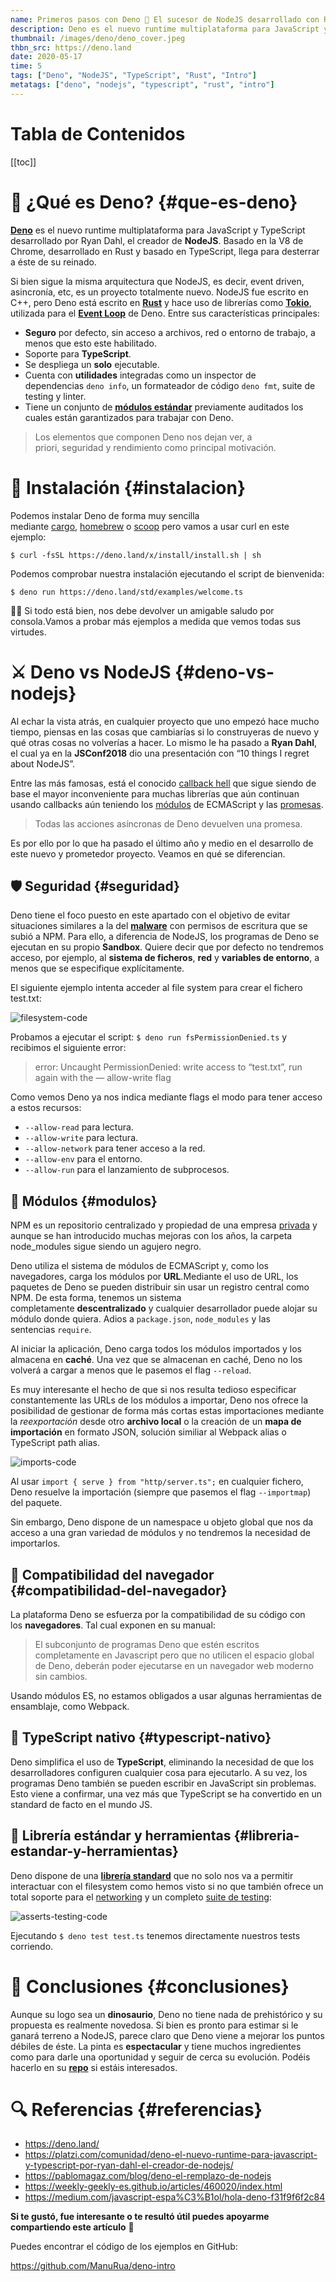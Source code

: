 ```yaml
---
name: Primeros pasos con Deno 🦕 El sucesor de NodeJS desarrollado con Rust y TypeScript
description: Deno es el nuevo runtime multiplataforma para JavaScript y TypeScript desarrollado por Ryan Dahl, el creador de NodeJS. Basado en la V8 de Chrome, desarrollado en Rust y basado en TypeScript, llega para desterrar a éste de su reinado.
thumbnail: /images/deno/deno_cover.jpeg
thbn_src: https://deno.land
date: 2020-05-17
time: 5
tags: ["Deno", "NodeJS", "TypeScript", "Rust", "Intro"]
metatags: ["deno", "nodejs", "typescript", "rust", "intro"]
---
```


<h1>Tabla de Contenidos</h1>

[[toc]]

<Separator/>

# 🤔 ¿Qué es Deno? {#que-es-deno}

**[Deno](https://deno.land/)** es el nuevo runtime multiplataforma para JavaScript y TypeScript desarrollado por Ryan Dahl, el creador de **NodeJS**. Basado en la V8 de Chrome, desarrollado en Rust y basado en TypeScript, llega para desterrar a éste de su reinado.

Si bien sigue la misma arquitectura que NodeJS, es decir, event driven, asincronía, etc, es un proyecto totalmente nuevo. NodeJS fue escrito en C++, pero Deno está escrito en **[Rust](https://www.rust-lang.org/)** y hace uso de librerías como **[Tokio](https://github.com/tokio-rs/tokio)**, utilizada para el **[Event Loop](https://nodejs.org/uk/docs/guides/event-loop-timers-and-nexttick/)** de Deno. Entre sus características principales:

- **Seguro** por defecto, sin acceso a archivos, red o entorno de trabajo, a menos que esto este habilitado.
- Soporte para **TypeScript**.
- Se despliega un **solo** ejecutable.
- Cuenta con **utilidades** integradas como un inspector de dependencias `deno info`, un formateador de código `deno fmt`, suite de testing y linter.
- Tiene un conjunto de **[módulos estándar](https://deno.land/std)** previamente auditados los cuales están garantizados para trabajar con Deno.

> Los elementos que componen Deno nos dejan ver, a priori, seguridad y rendimiento como principal motivación.

<Separator/>

# 🔌 Instalación {#instalacion}

Podemos instalar Deno de forma muy sencilla mediante [cargo](https://doc.rust-lang.org/cargo/), [homebrew](https://formulae.brew.sh/formula/deno) o [scoop](https://scoop.sh/) pero vamos a usar curl en este ejemplo:

`$ curl -fsSL https://deno.land/x/install/install.sh | sh`

Podemos comprobar nuestra instalación ejecutando el script de bienvenida:

`$ deno run https://deno.land/std/examples/welcome.ts`

👋🏻 Si todo está bien, nos debe devolver un amigable saludo por consola.Vamos a probar más ejemplos a medida que vemos todas sus virtudes.

<Separator/>

# ⚔️ Deno vs NodeJS {#deno-vs-nodejs}

Al echar la vista atrás, en cualquier proyecto que uno empezó hace mucho tiempo, piensas en las cosas que cambiarías si lo construyeras de nuevo y qué otras cosas no volverías a hacer. Lo mismo le ha pasado a **Ryan Dahl**, el cual ya en la **JSConf2018** dio una presentación con “10 things I regret about NodeJS”.

 <YouTube src="https://www.youtube.com/watch?v=M3BM9TB-8yA" />

Entre las más famosas, está el conocido [callback hell](http://callbackhell.com/) que sigue siendo de base el mayor inconveniente para muchas librerías que aún continuan usando callbacks aún teniendo los [módulos](https://developer.mozilla.org/es/docs/Web/JavaScript/Referencia/Sentencias/import) de ECMAScript y las [promesas](https://developer.mozilla.org/es/docs/Web/JavaScript/Referencia/Objetos_globales/Promise).

> Todas las acciones asíncronas de Deno devuelven una promesa.

Es por ello por lo que ha pasado el último año y medio en el desarrollo de este nuevo y prometedor proyecto. Veamos en qué se diferencian.

<Separator/>

## 🛡 Seguridad {#seguridad}

Deno tiene el foco puesto en este apartado con el objetivo de evitar situaciones similares a la del **[malware](https://blog.npmjs.org/post/163723642530/crossenv-malware-on-the-npm-registry)** con permisos de escritura que se subió a NPM. Para ello, a diferencia de NodeJS, los programas de Deno se ejecutan en su propio **Sandbox**. Quiere decir que por defecto no tendremos acceso, por ejemplo, al **sistema de ficheros**, **red** y **variables de entorno**, a menos que se especifique explícitamente.

El siguiente ejemplo intenta acceder al file system para crear el fichero test.txt:

![filesystem-code](/images/deno/filesystem-code.png "filesystem-code")

Probamos a ejecutar el script: `$ deno run fsPermissionDenied.ts` y recibimos el siguiente error:

> error: Uncaught PermissionDenied: write access to “test.txt”, run again with the — allow-write flag
> 

Como vemos Deno ya nos indica mediante flags el modo para tener acceso a estos recursos:

- `--allow-read` para lectura.
- `--allow-write` para lectura.
- `--allow-network` para tener acceso a la red.
- `--allow-env` para el entorno.
- `--allow-run` para el lanzamiento de subprocesos.

<Separator/>

## 🧱 Módulos {#modulos}

NPM es un repositorio centralizado y propiedad de una empresa [privada](http://joyent.com/) y aunque se han introducido muchas mejoras con los años, la carpeta node_modules sigue siendo un agujero negro.

Deno utiliza el sistema de módulos de ECMAScript y, como los navegadores, carga los módulos por **URL**.Mediante el uso de URL, los paquetes de Deno se pueden distribuir sin usar un registro central como NPM. De esta forma, tenemos un sistema completamente **descentralizado** y cualquier desarrollador puede alojar su módulo donde quiera. Adios a `package.json`, `node_modules` y las sentencias `require`.

Al iniciar la aplicación, Deno carga todos los módulos importados y los almacena en **caché**. Una vez que se almacenan en caché, Deno no los volverá a cargar a menos que le pasemos el flag `--reload`.

Es muy interesante el hecho de que si nos resulta tedioso especificar constantemente las URLs de los módulos a importar, Deno nos ofrece la posibilidad de gestionar de forma más cortas estas importaciones mediante la *reexportación* desde otro **archivo local** o la creación de un **mapa de importación** en formato JSON, solución similiar al Webpack alias o TypeScript path alias.

![imports-code](/images/deno/imports-code.png "imports-code")

Al usar `import { serve } from "http/server.ts";` en cualquier fichero, Deno resuelve la importación (siempre que pasemos el flag `--importmap`) del paquete.

Sin embargo, Deno dispone de un namespace u objeto global que nos da acceso a una gran variedad de módulos y no tendremos la necesidad de importarlos.

<Separator/>

## 🤝 Compatibilidad del navegador {#compatibilidad-del-navegador}

La plataforma Deno se esfuerza por la compatibilidad de su código con los **navegadores**. Tal cual exponen en su manual:

> El subconjunto de programas Deno que estén escritos completamente en Javascript pero que no utilicen el espacio global de Deno, deberán poder ejecutarse en un navegador web moderno sin cambios.
> 

Usando módulos ES, no estamos obligados a usar algunas herramientas de ensamblaje, como Webpack.

<Separator/>

## 🧬 TypeScript nativo {#typescript-nativo}

Deno simplifica el uso de **TypeScript**, eliminando la necesidad de que los desarrolladores configuren cualquier cosa para ejecutarlo. A su vez, los programas Deno también se pueden escribir en JavaScript sin problemas.
Esto viene a confirmar, una vez más que TypeScript se ha convertido en un standard de facto en el mundo JS.

<Separator/>

## 🧰 Librería estándar y herramientas {#libreria-estandar-y-herramientas}

Deno dispone de una **[librería standard](https://deno.land/std/)** que no solo nos va a permitir interactuar con el filesystem como hemos visto si no que también ofrece un total soporte para el [networking](https://deno.land/std/http/) y un completo [suite de testing](https://deno.land/std/testing):

![asserts-testing-code](/images/deno/asserts-testing-code.png "asserts-testing-code")

Ejecutando `$ deno test test.ts` tenemos directamente nuestros tests corriendo.

<Separator/>

# 🎉 Conclusiones {#conclusiones}

Aunque su logo sea un **dinosaurio**, Deno no tiene nada de prehistórico y su propuesta es realmente novedosa. Si bien es pronto para estimar si le ganará terreno a NodeJS, parece claro que Deno viene a mejorar los puntos débiles de éste.
La pinta es **espectacular** y tiene muchos ingredientes como para darle una oportunidad y seguir de cerca su evolución. Podéis hacerlo en su **[repo](https://github.com/denoland/deno)** si estáis interesados.

<Separator/>

# 🔍 Referencias {#referencias}

- https://deno.land/
- https://platzi.com/comunidad/deno-el-nuevo-runtime-para-javascript-y-typescript-por-ryan-dahl-el-creador-de-nodejs/
- https://pablomagaz.com/blog/deno-el-remplazo-de-nodejs
- https://weekly-geekly-es.github.io/articles/460020/index.html
- https://medium.com/javascript-espa%C3%B1ol/hola-deno-f31f9f6f2c84

<Separator/>

**Si te gustó, fue interesante o te resultó útil puedes apoyarme compartiendo este artículo** 🙂

Puedes encontrar el código de los ejemplos en GitHub:

https://github.com/ManuRua/deno-intro

